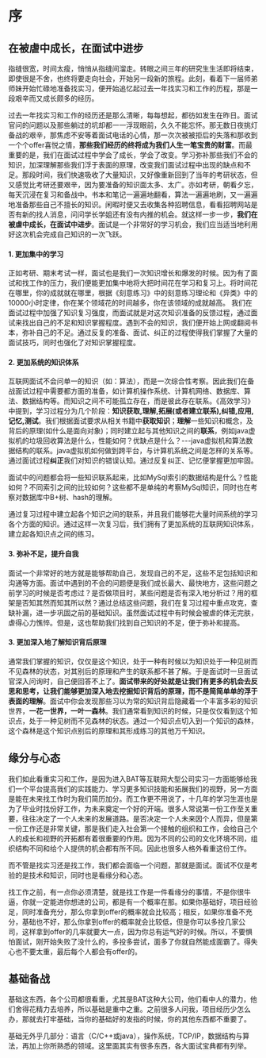 # 序

## 在被虐中成长，在面试中进步
指缝很宽，时间太瘦，悄悄从指缝间溜走。转眼之间三年的研究生生活即将结束，即使很是不舍，也终将要走向社会，开始另一段新的旅程。此刻，看着下一届师弟师妹开始忙碌地准备找实习，便开始追忆起过去一年找实习和工作的历程，那是一段艰辛而又成长颇多的经历。

过去一年找实习和工作的经历还是那么清晰，每每想起，都彷如发生在昨日。面试官问的问题以及那些躺过的坑却都一一浮现眼前，久久不能忘怀。那无数日夜挑灯备战的艰辛，那焦虑不安等着面试电话的心情，那一次次被被拒后的失落和那收到一个个offer喜悦之情，**那些我们经历的终将成为我们人生一笔宝贵的财富**。而最重要的是，我们在面试过程中学会了成长，学会了改变。学习弥补那些我们不会的知识，加深理解那些我们浮于表面的原理，改变我们面试过程中出现的缺点和不足。那段时间，我们快速吸收了大量知识，又好像重新回到了当年的考研状态，但又感觉比考研还要艰辛，因为要准备的知识面太多、太广。亦如考研，朝看夕忘，每天沉浸在复习和备战中。书本和笔记一遍遍地翻看，算法一遍遍地刷，又一遍遍地准备那些自己不擅长的知识。闲暇时便又去收集各种招聘信息，看看招聘网站是否有新的找人消息，问问学长学姐还有没有内推的机会。就这样一步一步，**我们在被虐中成长，在面试中进步**。面试是一个非常好的学习机会，我们应当适当地利用好这次机会完成自己知识的一次飞跃。

#### 1. 更加集中的学习
正如考研、期末考试一样，面试也是我们一次知识增长和爆发的时候。因为有了面试和找工作的压力，我们便能更加集中地将大把时间花在学习和复习上。将时间花在哪里，你的成就就在哪里，根据《刻意练习》中的刻意练习理论和《异类》中的10000小时定律，你在某个领域花的时间越多，你在该领域的成就越高。
我们在面试过程中加强了知识复习强度，而面试就是对这次知识准备的反馈过程，通过面试来找出自己的不足和知识掌握程度。遇到不会的知识，我们便开始上网或翻阅书本，弥补自己的不足。通过反复的准备、面试、纠正的过程使得我们掌握了大量的面试技巧，同时也强化了对知识掌握程度。

#### 2. 更加系统的知识体系
互联网面试不会问单一的知识（如：算法），而是一次综合性考察。因此我们在备战面试过程中需要都方面的准备，如计算机操作系统、计算机网络、数据库、算法、数据结构等。而知识之间不可能孤立存在，而是彼此存在联系。《高效学习》中提到，学习过程分为几个阶段：**知识获取,理解,拓展(或者建立联系),纠错,应用,记忆,测试**。我们根据面试要求从相关书籍中**获取知识**；**理解**一些知识和概念，及背后的原理(如什么是面向对象)；同时建立起与其他知识之间的**联系**，例如java虚拟机的垃圾回收算法是什么，性能如何？优缺点是什么？---java虚拟机和算法数据结构的联系。java虚拟机如何做到跨平台，与计算机系统之间是怎样的关系等。通过面试过程**纠正**我们对知识的错误认知。通过反复纠正、记忆便掌握更加牢固。

面试中的问题都会将一些知识联系起来，比如MySql索引的数据结构是什么？性能如何？不同索引之间的比较如何？这些都不是单纯的考察MySql知识，同时也在考察对数据库中B+树、hash的理解。

通过复习过程中建立起各个知识之间的联系，并且我们能够花大量时间系统的学习各个方面的知识。通过这样一次复习后，我们拥有了更加系统的互联网知识体系，建立起各知识点之间的练习。


#### 3. 弥补不足，提升自我
面试一个非常好的地方就是能够帮助自己，发现自己的不足，这些不足包括知识和沟通等方面。面试中遇到的不会的问题便是我们成长最大、最快地方，这些问题之前学习的时候是否考虑过？是否做项目时，某些问题是否有深入地分析过？用的框架是否知其然而知其所以然？通过总结这些问题，我们在复习过程中重点攻克，查缺补漏，进一步巩固之前的基础知识。虽然面试过程中有时候会被虐的体无完肤，虐得心力憔悴。但是，这也帮助我们找到自己知识的不足，便于弥补和提高。

#### 3. 更加深入地了解知识背后原理
通常我们掌握的知识，仅仅是这个知识，处于一种有时候以为知识处于一种见树而不见森林的状态，对其别后的原理和产生的联系都不甚了解。于是面试时一旦面试官深入问询时，自己便回答不上了。**面试带来的好处就是让我们有更多的机会去反思和思考，让我们能够更加深入地去挖掘知识背后的原理，而不是简简单单的浮于表面的理解**。面试中你会发现那些习以为常的知识背后隐藏着一个丰富多彩的知识世界，**一花一世界，一叶一森林**。我们通常看到知识的时候，只是仅仅看到这个知识点，处于一种见树而不见森林的状态。通过一个知识点切入到一个知识的森林，这个森林是这个知识点别后的原理和其形成练习的其他万千知识。


## 缘分与心态
我们如此看重实习和工作，是因为进入BAT等互联网大型公司实习一方面能够给我们一个平台提高我们的实践能力、学习更多知识技能和拓展我们的视野，另一方面是能在未来找工作时为我们简历加分。而工作更不用说了，十几年的学习生涯也是为了毕业时找份好工作，为未来奠定一个好的开端。很多人常说第一份工作至关重要，往往决定了一个人未来的发展道路。是否决定一个人未来因个人而异，但是第一份工作还是非常关键，那是我们走入社会第一个接触的组织和工作，会给自己个人的成长和视野的开拓都有着很重要的作用。因为不同的公司的文化环境不同，组织结构不同和给个人提供的机会都有所不同。因此也很多人格外看重这份工作。


而不管是找实习还是找工作，我们都会面临一个问题，那就是面试。面试不仅是考验的是技术和知识，同时也是看缘分和心态。

找工作之前，有一点你必须清楚，就是找工作是一件看缘分的事情，不是你很牛逼，你就一定能进你想进的公司，都是有一个概率在那。如果你基础好，项目经验足，同时准备充分，那么你拿到offer的概率就会比较高；相反，如果你准备不充分，基础也不好，那么你拿到offer的概率就会比较低，但是你可以多投几家公司，这样拿到offer的几率就要大一点，因为你总有运气好的时候。所以，不要惧怕面试，刚开始失败了没什么的，多投多尝试，面多了你就自然能成面霸了。得失心也不要太重，最后每个人都会有offer的。



## 基础备战

基础这东西，各个公司都很看重，尤其是BAT这种大公司，他们看中人的潜力，他们舍得花精力去培养，所以基础是重中之重。之前很多人问我，项目经历少怎么办，那就去打牢基础，当你的基础好的发指的时候，你的其他东西都不重要了。
  
基础无外乎几部分：语言（C/C++或java），操作系统，TCP/IP，数据结构与算法，再加上你所熟悉的领域。这里面其实有很多东西，各大面试宝典都有列举。
  


[](https://www.nowcoder.com/discuss/3043?type=2&order=4&pos=65&page=7)

